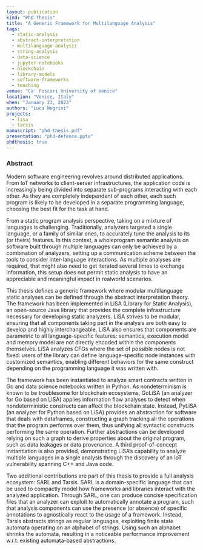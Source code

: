 ```yaml
---
layout: publication
kind: "PhD Thesis"
title: "A Generic Framework for Multilanguage Analysis"
tags:
  - static-analysis
  - abstract-interpretation
  - multilanguage-analysis
  - string-analysis
  - data-science
  - jupyter-notebooks
  - blockchain
  - library-models
  - software-frameworks
  - teaching
venue: "Ca' Foscari University of Venice"
location: "Venice, Italy"
when: "January 23, 2023"
authors: "Luca Negrini"
projects:
  - lisa
  - tarsis
manuscript: "phd-thesis.pdf"
presentation: "phd-defence.pptx"
phdthesis: true
---
```


### Abstract

Modern software engineering revolves around distributed applications. From IoT networks to client-server infrastructures, the application code is increasingly being divided into separate sub-programs interacting with each other. As they are completely independent of each other, each such program is likely to be developed in a separate programming language, choosing the best fit for the task at hand.

From a static program analysis perspective, taking on a mixture of languages is challenging. Traditionally, analyzers targeted a single language, or a family of similar ones, to accurately tune the analysis to its (or theirs) features. In this context, a wholeprogram semantic analysis on software built through multiple languages can only be achieved by a combination of analyzers, setting up a communication scheme between the tools to consider inter-language interactions. As multiple analyses are required, that might also need to get iterated several times to exchange information, this setup does not permit static analysis to have an appreciable and meaningful impact in realworld scenarios.

This thesis defines a generic framework where modular multilanguage static analyses can be defined through the abstract interpretation theory. The framework has been implemented in LiSA (Library for Static Analysis), an open-source Java library that provides the complete infrastructure necessary for developing static analyzers. LiSA strives to be modular, ensuring that all components taking part in the analysis are both easy to develop and highly interchangeable. LiSA also ensures that components are parametric to all language-specific features: semantics, execution model and memory model are not directly encoded within the components themselves. LiSA analyzes CFGs where the set of possible nodes is not fixed: users of the library can define language-specific node instances with customized semantics, enabling different behaviors for the same construct depending on the programming language it was written with.

The framework has been instantiated to analyze smart contracts written in Go and data science notebooks written in Python. As nondeterminism is known to be troublesome for blockchain ecosystems, GoLiSA (an analyzer for Go based on LiSA) applies information flow analyses to detect when nondeterministic constructs can affect the blockchain state. Instead, PyLiSA (an analyzer for Python based on LiSA) provides an abstraction for software that deals with dataframes, constructing a graph tracking all the operations that the program performs over them, thus unifying all syntactic constructs performing the same operation. Further abstractions can be developed relying on such a graph to derive properties about the original program, such as data leakages or data provenance. A third proof-of-concept instantiation is also provided, demonstrating LiSA’s capability to analyze multiple languages in a single analysis through the discovery of an IoT vulnerability spanning C++ and Java code.

Two additional contributions are part of this thesis to provide a full analysis ecosystem: SARL and Tarsis. SARL is a domain-specific language that can be used to compactly model how frameworks and libraries interact with the analyzed application. Through SARL, one can produce concise specification files that an analyzer can exploit to automatically annotate a program, such that analysis components can use the presence (or absence) of specific annotations to agnostically react to the usage of a framework. Instead, Tarsis abstracts strings as regular languages, exploiting finite state automata operating on an alphabet of strings. Using such an alphabet shrinks the automata, resulting in a noticeable performance improvement w.r.t. existing automata-based abstractions.

